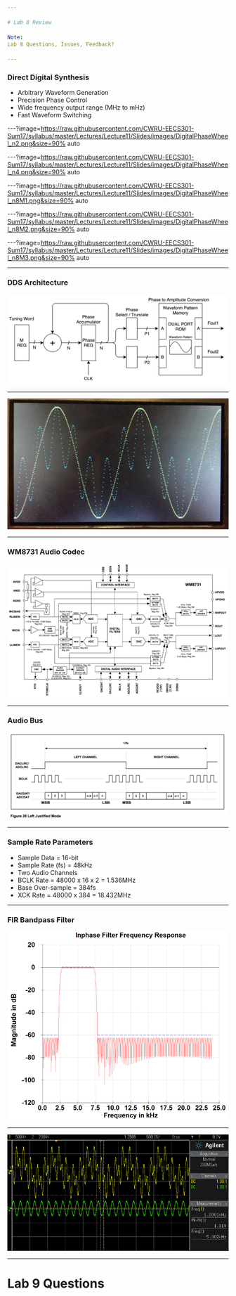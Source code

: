 ```yaml
---

# Lab 8 Review

Note:
Lab 8 Questions, Issues, Feedback?

---
```


### Direct Digital Synthesis

* Arbitrary Waveform Generation
* Precision Phase Control
* Wide frequency output range (MHz to mHz)
* Fast Waveform Switching

---?image=https://raw.githubusercontent.com/CWRU-EECS301-Sum17/syllabus/master/Lectures/Lecture11/Slides/images/DigitalPhaseWheel_n2.png&size=90% auto

---?image=https://raw.githubusercontent.com/CWRU-EECS301-Sum17/syllabus/master/Lectures/Lecture11/Slides/images/DigitalPhaseWheel_n4.png&size=90% auto

---?image=https://raw.githubusercontent.com/CWRU-EECS301-Sum17/syllabus/master/Lectures/Lecture11/Slides/images/DigitalPhaseWheel_n8M1.png&size=90% auto

---?image=https://raw.githubusercontent.com/CWRU-EECS301-Sum17/syllabus/master/Lectures/Lecture11/Slides/images/DigitalPhaseWheel_n8M2.png&size=90% auto

---?image=https://raw.githubusercontent.com/CWRU-EECS301-Sum17/syllabus/master/Lectures/Lecture11/Slides/images/DigitalPhaseWheel_n8M3.png&size=90% auto


---

### DDS Architecture

![DDS Block Diagram](https://raw.githubusercontent.com/CWRU-EECS301-Sum17/syllabus/master/Lectures/Lecture11/Slides/images/DDS_Block_Diagram.png)

---

![DDS Waveform Demo](https://raw.githubusercontent.com/CWRU-EECS301-Sum17/syllabus/master/Lectures/Lecture11/Slides/images/Generator-Demo.jpg)

---

### WM8731 Audio Codec

![WM8731 Block Diagram](https://raw.githubusercontent.com/CWRU-EECS301-Sum17/syllabus/master/Lectures/Lecture11/Slides/images/WM8731_Block_Diagram.png)

---

### Audio Bus

![WM8731 Audio Bus Timing](https://raw.githubusercontent.com/CWRU-EECS301-Sum17/syllabus/master/Lectures/Lecture11/Slides/images/WM8731_Audio_Bus_Timing.png)

---

### Sample Rate Parameters

* Sample Data = 16-bit
* Sample Rate (fs) = 48kHz
* Two Audio Channels
* BCLK Rate = 48000 x 16 x 2 = 1.536MHz
* Base Over-sample = 384fs
* XCK Rate = 48000 x 384 = 18.432MHz

---

### FIR Bandpass Filter

![FFT Bandpass Filter](https://raw.githubusercontent.com/CWRU-EECS301-Sum17/syllabus/master/Lectures/Lecture11/Slides/images/FFT_Bandpass_Freq_Resp.png)

---

![Lab 6 Scope Plot](https://raw.githubusercontent.com/CWRU-EECS301-Sum17/syllabus/master/Lectures/Lecture11/Slides/images/Lab6_ScopePlot.png)



---

# Lab 9 Questions


